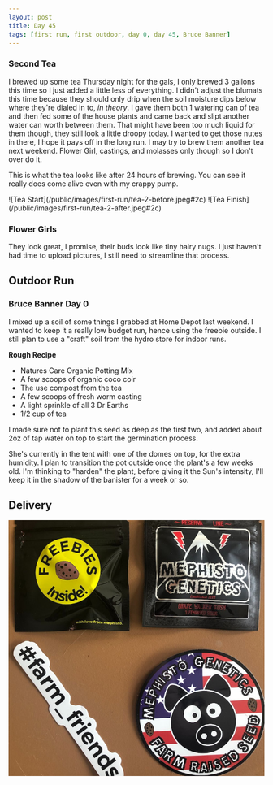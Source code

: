 ```yaml
---
layout: post
title: Day 45
tags: [first run, first outdoor, day 0, day 45, Bruce Banner]
---
```


### Second Tea

I brewed up some tea Thursday night for the gals, I only brewed 3 gallons this time so I just added a little less of everything. I didn't adjust the blumats this time because they should only drip when the soil moisture dips below where they're dialed in to, <i class="orange">in theory</i>. I gave them both 1 watering can of tea and then fed some of the house plants and came back and slipt another water can worth between them. That might have been too much liquid for them though, they still look a little droopy today. I wanted to get those nutes in there, I hope it pays off in the long run.  I may try to brew them another tea next weekend. Flower Girl, castings, and molasses only though so I don't over do it.

This is what the tea looks like after 24 hours of brewing. You can see it really does come alive even with my crappy pump.

<span class="pic-row">
![Tea Start](/public/images/first-run/tea-2-before.jpeg#2c)
![Tea Finish](/public/images/first-run/tea-2-after.jpeg#2c)
</span>

### Flower Girls

They look great, I promise, their buds look like tiny hairy nugs. I just haven't had time to upload pictures, I still need to streamline that process.

## Outdoor Run

### Bruce Banner Day 0

I mixed up a soil of some things I grabbed at Home Depot last weekend. I wanted to keep it a really low budget run, hence using the freebie outside. I still plan to use a "craft" soil from the hydro store for indoor runs.

__Rough Recipe__

- Natures Care Organic Potting Mix
- A few scoops of organic coco coir
- The use compost from the tea
- A few scoops of fresh worm casting
- A light sprinkle of all 3 Dr Earths
- 1/2 cup of tea

I made sure not to plant this seed as deep as the first two, and added about 2oz of tap water on top to start the germination process.  

She's currently in the tent with one of the domes on top, for the extra humidity. I plan to transition the pot outside once the plant's a few weeks old. I'm thinking to "harden" the plant, before giving it the Sun's intensity, I'll keep it in the shadow of the banister for a week or so.

## Delivery

![MephHead](/public/images/meph.jpg#75)
